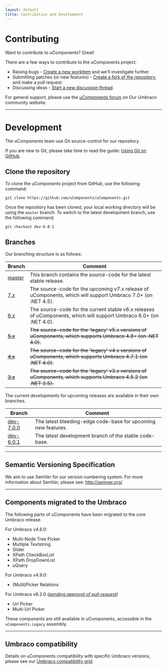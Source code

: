 ```yaml
---
layout: default
title: Contribution and Development
---
```


# Contributing

Want to contribute to uComponents? Great!

There are a few ways to contribute to the uComponents project:

* Raising bugs - [Create a new workitem](http://ucomponents.codeplex.com/WorkItem/Create) and we'll investigate further.
* Submitting patches (or new features) - [Create a fork of the repository](http://ucomponents.codeplex.com/SourceControl/network/create/fork), and make a pull request.
* Discussing ideas - [Start a new discussion thread](http://ucomponents.codeplex.com/discussions/create).

For general support, please use the [uComponents forum](http://our.umbraco.org/projects/backoffice-extensions/ucomponents/questionssuggestions) on Our Umbraco community website.

---

# Development

The uComponents team use Git source-control for our repository.

If you are new to Git, please take time to read the guide: [Using Git on GitHub](https://help.github.com/articles/set-up-git).

## Clone the repository

To clone the uComponents project from GitHub, use the following command:

	git clone https://github.com/uComponents/uComponents.git

Once the repository has been cloned, your local working directory will be using the `master` branch. To switch to the latest development branch, use the following command:

	git checkout dev-6.0.1

## Branches

Our branching structure is as follows:

| Branch | Comment |
|--------|---------|
| [master](https://github.com/uComponents/uComponents/tree/master) | This branch contains the source-code for the latest stable release. |
| [7.x](https://github.com/uComponents/uComponents/tree/dev-7.x) | The source-code for the upcoming v7.x release of uComponents, which will support Umbraco 7.0+ (on .NET 4.5). |
| [6.x](https://github.com/uComponents/uComponents/tree/dev-6.x) | The source-code for the current stable v6.x releases of uComponents, which will support Umbraco 6.0+ (on .NET 4.0). |
| [<s>5.x</s>](https://github.com/uComponents/uComponents/tree/dev-5.x) | <s>The source-code for the 'legacy' v5.x versions of uComponents, which supports Umbraco 4.8+ (on .NET 4.0).</s> |
| [<s>4.x</s>](https://github.com/uComponents/uComponents/tree/dev-4.x) | <s>The source-code for the 'legacy' v4.x versions of uComponents, which supports Umbraco 4.7.1 (on .NET 4.0).</s> |
| [<s>3.x</s>](https://github.com/uComponents/uComponents/tree/dev-3.x) | <s>The source-code for the 'legacy' v3.x versions of uComponents, which supports Umbraco 4.5.2 (on .NET 3.5).</s> |


The current developments for upcoming releases are available in their own branches.

| Branch | Comment |
|--------|---------|
| [dev-7.0.0](https://github.com/uComponents/uComponents/tree/dev-7.0.0) | The latest bleeding-edge code-base for upcoming _new_ features. |
| [dev-6.0.1](https://github.com/uComponents/uComponents/tree/dev-6.0.1) | The latest development branch of the stable code-base. |

---

## Semantic Versioning Specification
We aim to use SemVer for our version numbering system. For more information about SemVar, please see: <http://semver.org/>

---

## Components migrated to the Umbraco

The following parts of uComponents have been migrated to the core Umbraco release.

For Umbraco v4.8.0:

* Multi-Node Tree Picker
* Multiple Textstring
* Slider
* XPath CheckBoxList
* XPath DropDownList
* uQuery

For Umbraco v4.9.0:

* (Multi)Picker Relations

For Umbraco v6.2.0 _([pending approval of pull-request](https://github.com/umbraco/Umbraco-CMS/pull/133))_

* Url Picker
* Multi-Url Picker

These components are still available in uComponents, accessible in the `uComponents.Legacy` assembly.

---

## Umbraco compatibility

Details on uComponents compatibility with specific Umbraco versions, please see our [Umbraco compatibility grid](/compatibility/).
